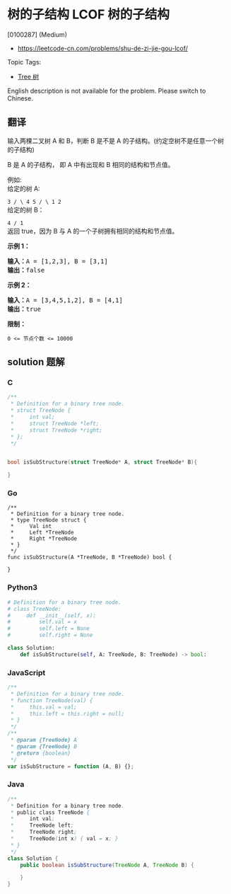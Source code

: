 # 树的子结构 LCOF 树的子结构

[0100287] (Medium)

- https://leetcode-cn.com/problems/shu-de-zi-jie-gou-lcof/

Topic Tags:

- [Tree 树](https://leetcode-cn.com/tag/tree/)

English description is not available for the problem. Please switch to Chinese.

## 翻译

输入两棵二叉树 A 和 B，判断 B 是不是 A 的子结构。(约定空树不是任意一个树的子结构)

B 是 A 的子结构， 即 A 中有出现和 B 相同的结构和节点值。

例如:  
给定的树 A:

`3 / \ 4 5 / \ 1 2`  
给定的树 B：

`4 / 1`  
返回 true，因为 B 与 A 的一个子树拥有相同的结构和节点值。

**示例 1：**

<pre><strong>输入：</strong>A = [1,2,3], B = [3,1]
<strong>输出：</strong>false
</pre>

**示例 2：**

<pre><strong>输入：</strong>A = [3,4,5,1,2], B = [4,1]
<strong>输出：</strong>true</pre>

**限制：**

`0 <= 节点个数 <= 10000`

## solution 题解

### C

```c
/**
 * Definition for a binary tree node.
 * struct TreeNode {
 *     int val;
 *     struct TreeNode *left;
 *     struct TreeNode *right;
 * };
 */


bool isSubStructure(struct TreeNode* A, struct TreeNode* B){

}


```

### Go

```golang
/**
 * Definition for a binary tree node.
 * type TreeNode struct {
 *     Val int
 *     Left *TreeNode
 *     Right *TreeNode
 * }
 */
func isSubStructure(A *TreeNode, B *TreeNode) bool {

}
```

### Python3

```python
# Definition for a binary tree node.
# class TreeNode:
#     def __init__(self, x):
#         self.val = x
#         self.left = None
#         self.right = None

class Solution:
    def isSubStructure(self, A: TreeNode, B: TreeNode) -> bool:
```

### JavaScript

```javascript
/**
 * Definition for a binary tree node.
 * function TreeNode(val) {
 *     this.val = val;
 *     this.left = this.right = null;
 * }
 */
/**
 * @param {TreeNode} A
 * @param {TreeNode} B
 * @return {boolean}
 */
var isSubStructure = function (A, B) {};
```

### Java

```java
/**
 * Definition for a binary tree node.
 * public class TreeNode {
 *     int val;
 *     TreeNode left;
 *     TreeNode right;
 *     TreeNode(int x) { val = x; }
 * }
 */
class Solution {
    public boolean isSubStructure(TreeNode A, TreeNode B) {

    }
}
```
